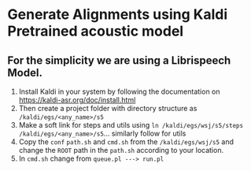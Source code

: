 # Generate Alignments using Kaldi Pretrained acoustic model
## For the simplicity we are using a Librispeech Model.
1. Install Kaldi in your system by following the documentation on https://kaldi-asr.org/doc/install.html
2. Then create a project folder with directory structure as `/kaldi/egs/<any_name>/s5`
3. Make a soft link for steps and utils using `ln /kaldi/egs/wsj/s5/steps /kaldi/egs/<any_name>/s5`... similarly follow for utils
4. Copy the `conf` `path.sh` and `cmd.sh` from the `/kaldi/egs/wsj/s5` and change the `ROOT` path in the `path.sh` according to your location.
5. In `cmd.sh` change from `queue.pl ---> run.pl`
